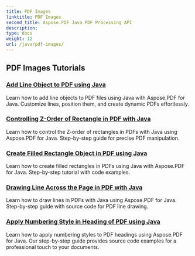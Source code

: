```yaml
---
title: PDF Images
linktitle: PDF Images
second_title: Aspose.PDF Java PDF Processing API
description: 
type: docs
weight: 12
url: /java/pdf-images/
---
```


## PDF Images Tutorials
### [Add Line Object to PDF using Java](./add-line-object-to-pdf-using-java/)
Learn how to add line objects to PDF files using Java with Aspose.PDF for Java. Customize lines, position them, and create dynamic PDFs effortlessly.
### [Controlling Z-Order of Rectangle in PDF with Java](./controlling-z-order-of-rectangle-in-pdf-with-java/)
Learn how to control the Z-order of rectangles in PDFs with Java using Aspose.PDF for Java. Step-by-step guide for precise PDF manipulation.
### [Create Filled Rectangle Object in PDF using Java](./create-filled-rectangle-object-in-pdf-using-java/)
Learn how to create filled rectangles in PDFs using Java with Aspose.PDF for Java. Step-by-step tutorial with code examples.
### [Drawing Line Across the Page in PDF with Java](./drawing-line-across-the-page-in-pdf-with-java/)
Learn how to draw lines in PDFs with Java using Aspose.PDF for Java. Step-by-step guide with source code for PDF line drawing.
### [Apply Numbering Style in Heading of PDF using Java](./apply-numbering-style-in-heading-of-pdf-using-java/)
Learn how to apply numbering styles to PDF headings using Aspose.PDF for Java. Our step-by-step guide provides source code examples for a professional touch to your documents.